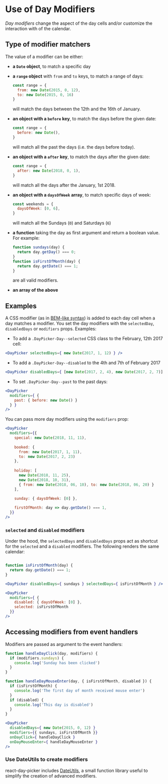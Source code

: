 # Use of Day Modifiers

_Day modifiers_ change the aspect of the day cells and/or customize the interaction with of the calendar.

## Type of modifier matchers

The value of a modifier can be either:

- **a `Date` object**, to match a specific day
- **a `range` object** with `from` and `to` keys, to match a range of days:

  ```js
  const range = { 
    from: new Date(2015, 0, 12), 
    to: new Date(2015, 0, 16) 
  }
  ```
  will match the days between the 12th and the 16th of January.

- **an object with a `before` key**, to match the days before the given date:
  ```js
  const range = { 
    before: new Date(), 
  }
  ```
  will match all the past the days (i.e. the days before today).

- **an object with a `after` key**, to match the days after the given date:

  ```js
  const range = { 
    after: new Date(2018, 0, 1), 
  }
  ```

  will match all the days after the January, 1st 2018.

- **an object with a `daysOfWeek` array**, to match specific days of week:

  ```js
  const weekends = { 
    daysOfWeek: [0, 6],
  }
  ```

  will match all the Sundays (`0`) and Saturdays (`6`)

- **a function** taking the day as first argument and return a boolean value. For example:
  
  ```js
  function sundays(day) {
    return day.getDay() === 0;
  }
  function isFirstOfMonth(day) {
    return day.getDate() === 1;
  }
  ```
  are all valid modifiers.

- **an array of the above** 

## Examples

A CSS modifier (as in [BEM-like syntax](https://css-tricks.com/bem-101/)) is added to each day cell when a day matches a modifier. You set the day modifiers with the `selectedDay`, `disabledDays` or `modifiers` props. Examples:

* To add a `.DayPicker-Day--selected` CSS class to the February, 12th 2017 cell:

```jsx
<DayPicker selectedDays={ new Date(2017, 1, 12) } />
```

* To add a `.DayPicker-Day--disabled` to the 4th and 7th of February 2017

```jsx
<DayPicker disabledDays={ [new Date(2017, 2, 4), new Date(2017, 2, 7)] } />
```

* To set `.DayPicker-Day--past` to the past days:

```jsx
<DayPicker 
  modifiers={ { 
    past: { before: new Date() } 
  } }
/>
```

You can pass more day modifiers using the `modifiers` prop:

```jsx
<DayPicker 
  modifiers={{ 
    special: new Date(2018, 11, 11),
    
    booked: { 
      from: new Date(2017, 1, 11), 
      to: new Date(2017, 2, 23) 
    },
    
    holiday: [
      new Date(2018, 11, 25), 
      new Date(2018, 10, 31),
      { from: new Date(2018, 06, 10), to: new Date(2018, 06, 20) }
    ],

    sunday: { daysOfWeek: [0] }, 
    
    firstOfMonth: day => day.getDate() === 1,
  }}
/>
```

### `selected` and `disabled` modifiers

Under the hood, the `selectedDays` and `disabledDays` props act as shortcut for the `selected` and a `disabled` modifiers. The following renders the same calendar:

```jsx

function isFirstOfMonth(day) {
  return day.getDate() === 1;
}

<DayPicker disabledDays={ sundays } selectedDays={ isFirstOfMonth } />

<DayPicker 
  modifiers={ { 
    disabled: { daysOfWeek: [0] }, 
    selected: isFirstOfMonth 
  }} 
/>
```

## Accessing modifiers from event handlers

Modifiers are passed as argument to the event handlers:

```jsx
function handleDayClick(day, modifiers) {
  if (modifiers.sundays) {
    console.log('Sunday has been clicked')
  }
}

function handleDayMouseEnter(day, { isFirstOfMonth, disabled }) {
  if (isFirstOfMonth) {
    console.log('The first day of month received mouse enter')
  }
  if (disabled) {
    console.log('This day is disabled')
  }
}

<DayPicker
  disabledDays={ new Date(2015, 0, 12) }
  modifiers={{ sundays, isFirstOfMonth }}
  onDayClick={ handleDayClick }
  onDayMouseEnter={ handleDayMouseEnter }
/>
```

### Use DateUtils to create modifiers

react-day-picker includes [DateUtils](DateUtils.md), a small function library useful to simplify the creation of advanced modifiers.
